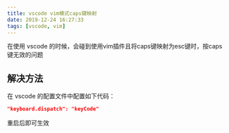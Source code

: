 ```yaml
---
title: vscode vim模式caps键映射
date: 2019-12-24 16:27:33
tags: [vscode, vim]
---
```


在使用 vscode 的时候，会碰到使用vim插件且将caps键映射为esc键时，按caps键无效的问题

<!-- more -->

## 解决方法

在 vscode 的配置文件中配置如下代码：

```json
"keyboard.dispatch": "keyCode"
```

重启后即可生效
